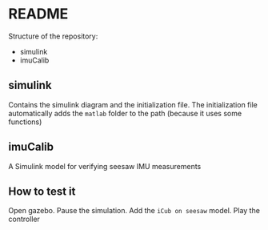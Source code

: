 # README #

Structure of the repository:

- simulink
- imuCalib

## simulink ##
Contains the simulink diagram and the initialization file.
The initialization file automatically adds the `matlab` folder to the path (because it uses some functions)

## imuCalib ##
A Simulink model for verifying seesaw IMU measurements

## How to test it ##
Open gazebo. Pause the simulation. Add the `iCub on seesaw` model. Play the controller
